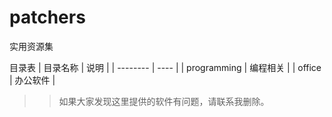 # patchers

实用资源集

目录表
| 目录名称 | 说明 |
| -------- | ---- |
| programming | 编程相关 |
| office | 办公软件 |


>> 如果大家发现这里提供的软件有问题，请联系我删除。
